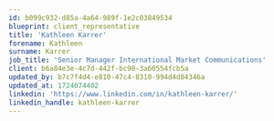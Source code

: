 ```yaml
---
id: b099c932-d85a-4a64-989f-1e2c03849534
blueprint: client_representative
title: 'Kathleen Karrer'
forename: Kathleen
surname: Karrer
job_title: 'Senior Manager International Market Communications'
client: b6a84e3e-4c7d-442f-bc90-3a60554fcb5a
updated_by: b7c7f4d4-e810-47c4-8310-994d4d84346a
updated_at: 1724074402
linkedin: 'https://www.linkedin.com/in/kathleen-karrer/'
linkedin_handle: kathleen-karrer
---
```

